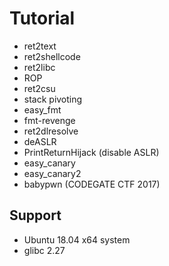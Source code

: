 # Tutorial

* ret2text
* ret2shellcode
* ret2libc
* ROP
* ret2csu
* stack pivoting
* easy_fmt
* fmt-revenge
* ret2dlresolve
* deASLR
* PrintReturnHijack (disable ASLR) 
* easy_canary
* easy_canary2
* babypwn (CODEGATE CTF 2017)

## Support
* Ubuntu 18.04 x64 system
* glibc 2.27
